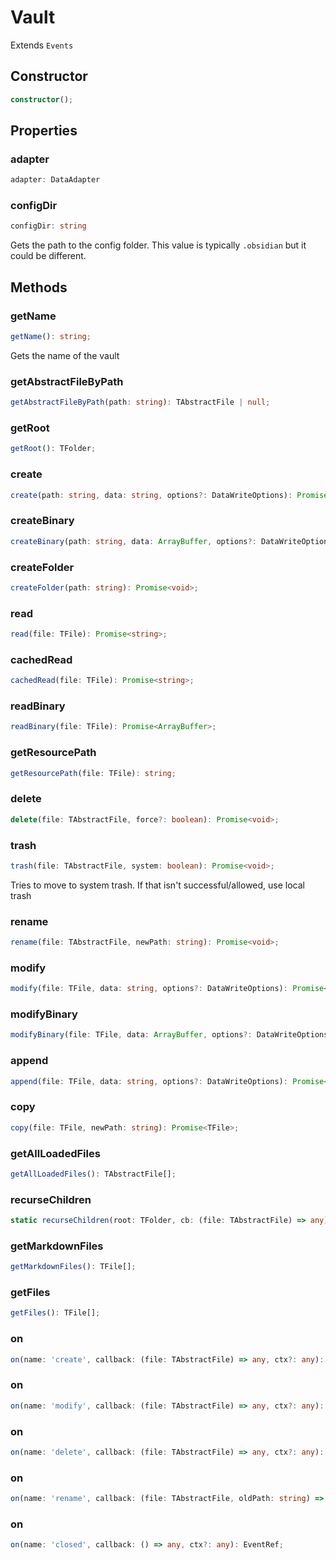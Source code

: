 # Vault

Extends `Events`

## Constructor

```ts
constructor();
```

## Properties

### adapter

```ts
adapter: DataAdapter
```

### configDir

```ts
configDir: string
```

Gets the path to the config folder.
This value is typically `.obsidian` but it could be different.

## Methods

### getName

```ts
getName(): string;
```

Gets the name of the vault

### getAbstractFileByPath

```ts
getAbstractFileByPath(path: string): TAbstractFile | null;
```

### getRoot

```ts
getRoot(): TFolder;
```

### create

```ts
create(path: string, data: string, options?: DataWriteOptions): Promise<TFile>;
```

### createBinary

```ts
createBinary(path: string, data: ArrayBuffer, options?: DataWriteOptions): Promise<TFile>;
```

### createFolder

```ts
createFolder(path: string): Promise<void>;
```

### read

```ts
read(file: TFile): Promise<string>;
```

### cachedRead

```ts
cachedRead(file: TFile): Promise<string>;
```

### readBinary

```ts
readBinary(file: TFile): Promise<ArrayBuffer>;
```

### getResourcePath

```ts
getResourcePath(file: TFile): string;
```

### delete

```ts
delete(file: TAbstractFile, force?: boolean): Promise<void>;
```

### trash

```ts
trash(file: TAbstractFile, system: boolean): Promise<void>;
```

Tries to move to system trash. If that isn't successful/allowed, use local trash

### rename

```ts
rename(file: TAbstractFile, newPath: string): Promise<void>;
```

### modify

```ts
modify(file: TFile, data: string, options?: DataWriteOptions): Promise<void>;
```

### modifyBinary

```ts
modifyBinary(file: TFile, data: ArrayBuffer, options?: DataWriteOptions): Promise<void>;
```

### append

```ts
append(file: TFile, data: string, options?: DataWriteOptions): Promise<void>;
```

### copy

```ts
copy(file: TFile, newPath: string): Promise<TFile>;
```

### getAllLoadedFiles

```ts
getAllLoadedFiles(): TAbstractFile[];
```

### recurseChildren

```ts
static recurseChildren(root: TFolder, cb: (file: TAbstractFile) => any): void;
```

### getMarkdownFiles

```ts
getMarkdownFiles(): TFile[];
```

### getFiles

```ts
getFiles(): TFile[];
```

### on

```ts
on(name: 'create', callback: (file: TAbstractFile) => any, ctx?: any): EventRef;
```

### on

```ts
on(name: 'modify', callback: (file: TAbstractFile) => any, ctx?: any): EventRef;
```

### on

```ts
on(name: 'delete', callback: (file: TAbstractFile) => any, ctx?: any): EventRef;
```

### on

```ts
on(name: 'rename', callback: (file: TAbstractFile, oldPath: string) => any, ctx?: any): EventRef;
```

### on

```ts
on(name: 'closed', callback: () => any, ctx?: any): EventRef;
```
